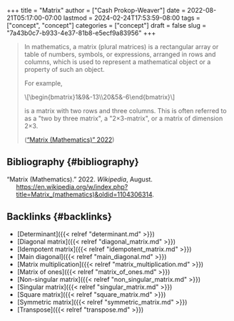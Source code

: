 +++
title = "Matrix"
author = ["Cash Prokop-Weaver"]
date = 2022-08-21T05:17:00-07:00
lastmod = 2024-02-24T17:53:59-08:00
tags = ["concept", "concept"]
categories = ["concept"]
draft = false
slug = "7a43b0c7-b933-4e37-81b8-e5ecf9a83956"
+++

> In mathematics, a matrix (plural matrices) is a rectangular array or table of numbers, symbols, or expressions, arranged in rows and columns, which is used to represent a mathematical object or a property of such an object.
>
> For example,
>
> \\[\begin{bmatrix}1&9&-13\\\20&5&-6\end{bmatrix}\\]
>
> is a matrix with two rows and three columns. This is often referred to as a "two by three matrix", a "2×3-matrix", or a matrix of dimension 2×3.
>
> (<a href="#citeproc_bib_item_1">“Matrix (Mathematics)” 2022</a>)


## Bibliography {#bibliography}

<style>.csl-entry{text-indent: -1.5em; margin-left: 1.5em;}</style><div class="csl-bib-body">
  <div class="csl-entry"><a id="citeproc_bib_item_1"></a>“Matrix (Mathematics).” 2022. <i>Wikipedia</i>, August. <a href="https://en.wikipedia.org/w/index.php?title=Matrix_(mathematics)&oldid=1104306314">https://en.wikipedia.org/w/index.php?title=Matrix_(mathematics)&#38;oldid=1104306314</a>.</div>
</div>


## Backlinks {#backlinks}

-   [Determinant]({{< relref "determinant.md" >}})
-   [Diagonal matrix]({{< relref "diagonal_matrix.md" >}})
-   [Idempotent matrix]({{< relref "idempotent_matrix.md" >}})
-   [Main diagonal]({{< relref "main_diagonal.md" >}})
-   [Matrix multiplication]({{< relref "matrix_multiplication.md" >}})
-   [Matrix of ones]({{< relref "matrix_of_ones.md" >}})
-   [Non-singular matrix]({{< relref "non_singular_matrix.md" >}})
-   [Singular matrix]({{< relref "singular_matrix.md" >}})
-   [Square matrix]({{< relref "square_matrix.md" >}})
-   [Symmetric matrix]({{< relref "symmetric_matrix.md" >}})
-   [Transpose]({{< relref "transpose.md" >}})
